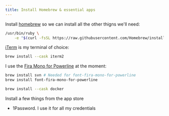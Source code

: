 ```yaml
---
title: Install Homebrew & essential apps
---
```


Install [homebrew](https://brew.sh) so we can install all the other thigns we'll need:

```sh
/usr/bin/ruby \
    -e "$(curl -fsSL https://raw.githubusercontent.com/Homebrew/install/master/install)"
```

[iTerm](https://iterm2.com) is my terminal of choice:

```sh
brew install --cask iterm2
```

I use the [Fira Mono for Powerline](https://github.com/powerline/fonts) at the moment:

```sh
brew install svn # Needed for font-fira-mono-for-powerline
brew install font-fira-mono-for-powerline
```

```sh
brew install --cask docker
```

Install a few things from the app store

- 1Password. I use it for all my credentials
